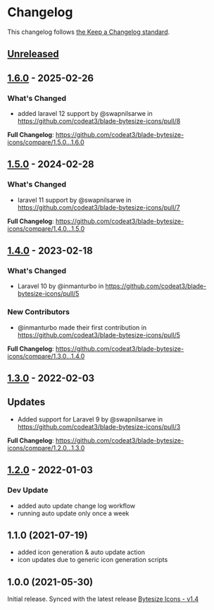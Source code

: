 # Changelog

This changelog follows [the Keep a Changelog standard](https://keepachangelog.com).

## [Unreleased](https://github.com/codeat3/blade-bytesize-icons/compare/1.6.0...HEAD)

## [1.6.0](https://github.com/codeat3/blade-bytesize-icons/compare/1.5.0...1.6.0) - 2025-02-26

### What's Changed

* added laravel 12 support by @swapnilsarwe in https://github.com/codeat3/blade-bytesize-icons/pull/8

**Full Changelog**: https://github.com/codeat3/blade-bytesize-icons/compare/1.5.0...1.6.0

## [1.5.0](https://github.com/codeat3/blade-bytesize-icons/compare/1.4.0...1.5.0) - 2024-02-28

### What's Changed

* laravel 11 support by @swapnilsarwe in https://github.com/codeat3/blade-bytesize-icons/pull/7

**Full Changelog**: https://github.com/codeat3/blade-bytesize-icons/compare/1.4.0...1.5.0

## [1.4.0](https://github.com/codeat3/blade-bytesize-icons/compare/1.3.0...1.4.0) - 2023-02-18

### What's Changed

- Laravel 10 by @inmanturbo in https://github.com/codeat3/blade-bytesize-icons/pull/5

### New Contributors

- @inmanturbo made their first contribution in https://github.com/codeat3/blade-bytesize-icons/pull/5

**Full Changelog**: https://github.com/codeat3/blade-bytesize-icons/compare/1.3.0...1.4.0

## [1.3.0](https://github.com/codeat3/blade-bytesize-icons/compare/1.2.0...1.3.0) - 2022-02-03

## Updates

- Added support for Laravel 9 by @swapnilsarwe in https://github.com/codeat3/blade-bytesize-icons/pull/3

**Full Changelog**: https://github.com/codeat3/blade-bytesize-icons/compare/1.2.0...1.3.0

## [1.2.0](https://github.com/codeat3/blade-bytesize-icons/compare/1.1.0...1.2.0) - 2022-01-03

### Dev Update

- added auto update change log workflow
- running auto update only once a week

## 1.1.0 (2021-07-19)

- added icon generation & auto update action
- icon updates due to generic icon generation scripts

## 1.0.0 (2021-05-30)

Initial release.
Synced with the latest release [Bytesize Icons - v1.4](https://github.com/danklammer/bytesize-icons/releases/tag/v1.4)
